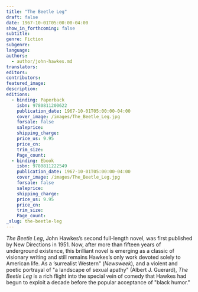 ```yaml
---
title: "The Beetle Leg"
draft: false
date: 1967-10-01T05:00:00-04:00
show_in_forthcoming: false
subtitle:
genre: Fiction
subgenre:
language:
authors:
  - author/john-hawkes.md
translators:
editors:
contributors:
featured_image:
description:
editions:
  - binding: Paperback
    isbn: 9780811200622
    publication_date: 1967-10-01T05:00:00-04:00
    cover_image: /images/The_Beetle_Leg.jpg
    forsale: false
    saleprice:
    shipping_charge:
    price_us: 9.95
    price_cn:
    trim_size:
    Page_count:
  - binding: Ebook
    isbn: 9780811222549
    publication_date: 1967-10-01T05:00:00-04:00
    cover_image: /images/The_Beetle_Leg.jpg
    forsale: false
    saleprice:
    shipping_charge:
    price_us: 9.95
    price_cn:
    trim_size:
    Page_count:
_slug: the-beetle-leg
---
```


_The Beetle Leg_, John Hawkes’s second full-length novel, was first published by New Directions in 1951. Now, after more than fifteen years of underground existence, this brilliant novel is emerging as a classic of visionary writing and still remains Hawkes’s only work devoted solely to American life. As a ’surrealist Western" (_Newsweek_), and a violent and poetic portrayal of "a landscape of sexual apathy" (Albert J. Guerard), _The Beetle Leg_ is a rich flight into the special vein of comedy that Hawkes had begun to exploit a decade before the popular acceptance of "black humor."

